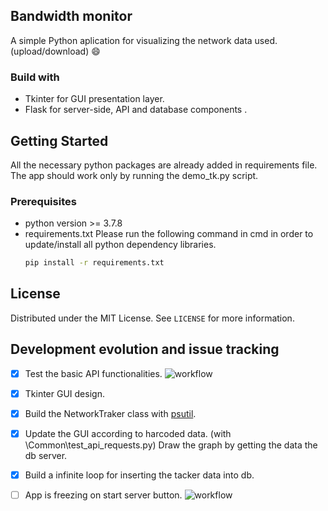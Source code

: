 <!-- ABOUT THE PROJECT -->
## Bandwidth monitor 

A simple Python aplication for visualizing the network data used. (upload/download) :smile:
### Build with
* Tkinter for GUI presentation layer.
* Flask for server-side, API and database components .

<!-- GETTING STARTED -->
## Getting Started

All the necessary python packages are already added in requirements file.
The app should work only by running the demo_tk.py script.
### Prerequisites
* python version >= 3.7.8 
* requirements.txt
Please run the following command in cmd in order to update/install all python dependency libraries.
  ```sh
  pip install -r requirements.txt
  ```

<!-- LICENSE -->
## License

Distributed under the MIT License. See `LICENSE` for more information.

## Development evolution and issue tracking

- [x] Test the basic API functionalities.
![workflow](https://i.imgur.com/TkfxwsO.png)

- [x] Tkinter GUI design.

- [x] Build the NetworkTraker class with [psutil](https://psutil.readthedocs.io/en/latest/index.html?highlight=net_io_counters).

- [x] Update the GUI according to harcoded data. (with \Common\test_api_requests.py)
Draw the graph by getting the data the db server.

- [x] Build a infinite loop for inserting the tacker data into db. 

- [ ] App is freezing on start server button.
![workflow](https://i.imgur.com/En0OkwS.png)


